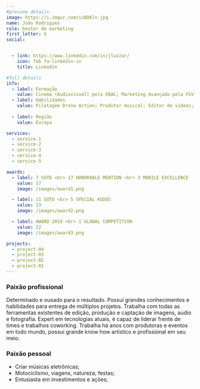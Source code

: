 ```yaml
---
#preview details
image: https://i.imgur.com/icBOKln.jpg
name: João Rodrigues
role: Gestor de marketing
first_letter: S
social:


  - link: https://www.linkedin.com/in/jluzzar/
    icon: fab fa-linkedin-in
    title: Linkedin

#full details
info:
  - label: Formação
    value: Cinema (Audiovisual) pela EBAC; Marketing Avançado pela FGV Fundação Executiva.
  - label: Habilidades
    value: Pilotagem Drone Action; Produtor musical; Editor de vídeos; Direção e roterismo.
  
  - label: Região
    value: Europa

services: 
  - service-1
  - service-2
  - service-3
  - service-4
  - service-5

awards:
  - label: 7 SOTD <br> 17 HONORABLE MENTION <br> 3 MOBILE EXCELLENCE
    value: 17
    image: /images/award1.png

  - label: 11 SOTD <br> 5 SPECIAL KUDOS
    value: 13
    image: /images/award2.png

  - label: AWARD 2019 <br> 1 GLOBAL COMPETITION
    value: 22
    image: /images/award3.png

projects: 
  - project-04
  - project-03
  - project-02
  - project-01
---
```


### Paixão profissional

Determinado e ousado para o resultado. Possuí grandes conhecimentos e habilidades para entrega de múltiplos projetos. Trabalha com todas as ferramentas existentes de edição, produção e captação de imagens, audio e fotografia. Expert em tecnologias atuais, é capaz de liderar frente de times e trabalhos coworking. Trabalha há anos com produtoras e eventos em todo mundo, possui grande know how artístico e profissional em seu meio.


### Paixão pessoal
- Criar músicas eletrônicas;
- Motociclismo, viagens, natureza; festas;
- Entusiasta em investimentos e ações;
